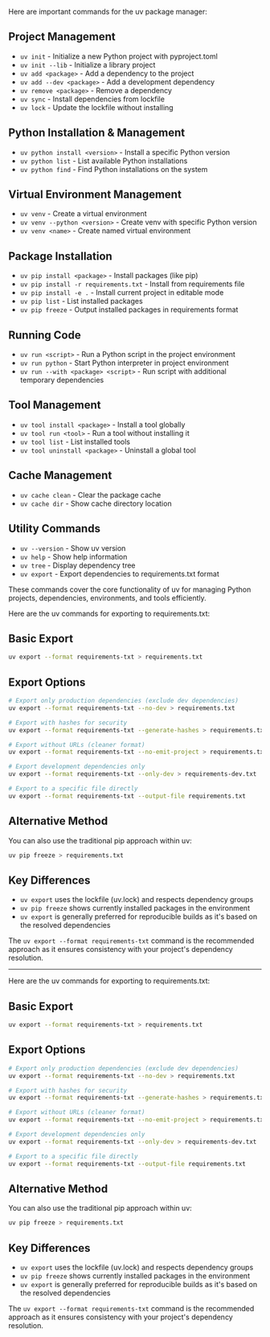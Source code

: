 Here are important commands for the uv package manager:

## Project Management
- `uv init` - Initialize a new Python project with pyproject.toml
- `uv init --lib` - Initialize a library project
- `uv add <package>` - Add a dependency to the project
- `uv add --dev <package>` - Add a development dependency
- `uv remove <package>` - Remove a dependency
- `uv sync` - Install dependencies from lockfile
- `uv lock` - Update the lockfile without installing

## Python Installation & Management
- `uv python install <version>` - Install a specific Python version
- `uv python list` - List available Python installations
- `uv python find` - Find Python installations on the system

## Virtual Environment Management
- `uv venv` - Create a virtual environment
- `uv venv --python <version>` - Create venv with specific Python version
- `uv venv <name>` - Create named virtual environment

## Package Installation
- `uv pip install <package>` - Install packages (like pip)
- `uv pip install -r requirements.txt` - Install from requirements file
- `uv pip install -e .` - Install current project in editable mode
- `uv pip list` - List installed packages
- `uv pip freeze` - Output installed packages in requirements format

## Running Code
- `uv run <script>` - Run a Python script in the project environment
- `uv run python` - Start Python interpreter in project environment
- `uv run --with <package> <script>` - Run script with additional temporary dependencies

## Tool Management
- `uv tool install <package>` - Install a tool globally
- `uv tool run <tool>` - Run a tool without installing it
- `uv tool list` - List installed tools
- `uv tool uninstall <package>` - Uninstall a global tool

## Cache Management
- `uv cache clean` - Clear the package cache
- `uv cache dir` - Show cache directory location

## Utility Commands
- `uv --version` - Show uv version
- `uv help` - Show help information
- `uv tree` - Display dependency tree
- `uv export` - Export dependencies to requirements.txt format

These commands cover the core functionality of uv for managing Python projects, dependencies, environments, and tools efficiently.


Here are the uv commands for exporting to requirements.txt:

## Basic Export
```bash
uv export --format requirements-txt > requirements.txt
```

## Export Options
```bash
# Export only production dependencies (exclude dev dependencies)
uv export --format requirements-txt --no-dev > requirements.txt

# Export with hashes for security
uv export --format requirements-txt --generate-hashes > requirements.txt

# Export without URLs (cleaner format)
uv export --format requirements-txt --no-emit-project > requirements.txt

# Export development dependencies only
uv export --format requirements-txt --only-dev > requirements-dev.txt

# Export to a specific file directly
uv export --format requirements-txt --output-file requirements.txt
```

## Alternative Method
You can also use the traditional pip approach within uv:
```bash
uv pip freeze > requirements.txt
```

## Key Differences
- `uv export` uses the lockfile (uv.lock) and respects dependency groups
- `uv pip freeze` shows currently installed packages in the environment
- `uv export` is generally preferred for reproducible builds as it's based on the resolved dependencies

The `uv export --format requirements-txt` command is the recommended approach as it ensures consistency with your project's dependency resolution.

***

Here are the uv commands for exporting to requirements.txt:

## Basic Export
```bash
uv export --format requirements-txt > requirements.txt
```

## Export Options
```bash
# Export only production dependencies (exclude dev dependencies)
uv export --format requirements-txt --no-dev > requirements.txt

# Export with hashes for security
uv export --format requirements-txt --generate-hashes > requirements.txt

# Export without URLs (cleaner format)
uv export --format requirements-txt --no-emit-project > requirements.txt

# Export development dependencies only
uv export --format requirements-txt --only-dev > requirements-dev.txt

# Export to a specific file directly
uv export --format requirements-txt --output-file requirements.txt
```

## Alternative Method
You can also use the traditional pip approach within uv:
```bash
uv pip freeze > requirements.txt
```

## Key Differences
- `uv export` uses the lockfile (uv.lock) and respects dependency groups
- `uv pip freeze` shows currently installed packages in the environment
- `uv export` is generally preferred for reproducible builds as it's based on the resolved dependencies

The `uv export --format requirements-txt` command is the recommended approach as it ensures consistency with your project's dependency resolution.